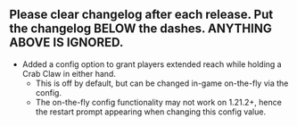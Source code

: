 Please clear changelog after each release.
Put the changelog BELOW the dashes. ANYTHING ABOVE IS IGNORED.
-----------------
- Added a config option to grant players extended reach while holding a Crab Claw in either hand.
  - This is off by default, but can be changed in-game on-the-fly via the config.
  - The on-the-fly config functionality may not work on 1.21.2+, hence the restart prompt appearing when changing this config value.
